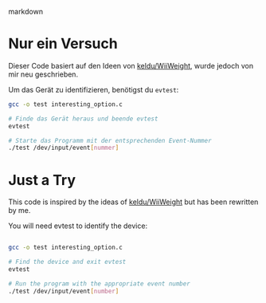 markdown

# Nur ein Versuch

Dieser Code basiert auf den Ideen von [keldu/WiiWeight](https://github.com/keldu/WiiWeight), wurde jedoch von mir neu geschrieben.

Um das Gerät zu identifizieren, benötigst du `evtest`:

```bash
gcc -o test interesting_option.c

# Finde das Gerät heraus und beende evtest
evtest

# Starte das Programm mit der entsprechenden Event-Nummer
./test /dev/input/event[nummer]
```
# Just a Try

This code is inspired by the ideas of [keldu/WiiWeight](https://github.com/keldu/WiiWeight) but has been rewritten by me.

You will need evtest to identify the device:

```bash

gcc -o test interesting_option.c

# Find the device and exit evtest
evtest

# Run the program with the appropriate event number
./test /dev/input/event[number]

```